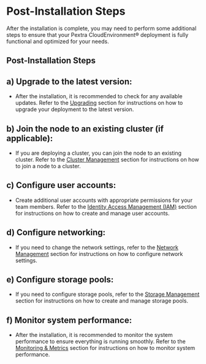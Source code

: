 # Post-Installation Steps
After the installation is complete, you may need to perform some additional steps to ensure that your Pextra CloudEnvironment® deployment is fully functional and optimized for your needs.

## Post-Installation Steps
## a) Upgrade to the latest version:
   - After the installation, it is recommended to check for any available updates. Refer to the [Upgrading](../user-guide/nodes/upgrading.md) section for instructions on how to upgrade your deployment to the latest version.

## b) Join the node to an existing cluster (if applicable):
   - If you are deploying a cluster, you can join the node to an existing cluster. Refer to the [Cluster Management](../user-guide/clusters.md) section for instructions on how to join a node to a cluster.

## c) Configure user accounts:
   - Create additional user accounts with appropriate permissions for your team members. Refer to the [Identity Access Management (IAM)](../user-guide/organizations/iam.md) section for instructions on how to create and manage user accounts.

## d) Configure networking:
   - If you need to change the network settings, refer to the [Network Management](../user-guide/networks.md) section for instructions on how to configure network settings.

## e) Configure storage pools:
   - If you need to configure storage pools, refer to the [Storage Management](../user-guide/storage.md) section for instructions on how to create and manage storage pools.

## f) Monitor system performance:
   - After the installation, it is recommended to monitor the system performance to ensure everything is running smoothly. Refer to the [Monitoring & Metrics](../user-guide/monitoring-metrics.md) section for instructions on how to monitor system performance.
